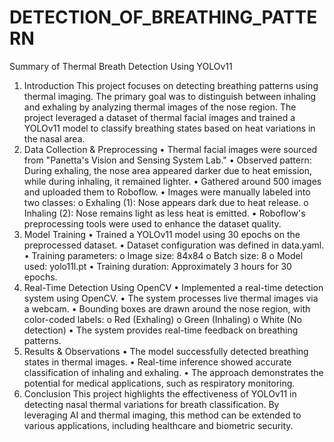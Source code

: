 # DETECTION_OF_BREATHING_PATTERN
Summary of Thermal Breath Detection Using YOLOv11
1. Introduction This project focuses on detecting breathing patterns using thermal imaging. The primary goal was to distinguish between inhaling and exhaling by analyzing thermal images of the nose region. The project leveraged a dataset of thermal facial images and trained a YOLOv11 model to classify breathing states based on heat variations in the nasal area.
2. Data Collection & Preprocessing
•	Thermal facial images were sourced from "Panetta's Vision and Sensing System Lab."
•	Observed pattern: During exhaling, the nose area appeared darker due to heat emission, while during inhaling, it remained lighter.
•	Gathered around 500 images and uploaded them to Roboflow.
•	Images were manually labeled into two classes: 
o	Exhaling (1): Nose appears dark due to heat release.
o	Inhaling (2): Nose remains light as less heat is emitted.
•	Roboflow's preprocessing tools were used to enhance the dataset quality.
3. Model Training
•	Trained a YOLOv11 model using 30 epochs on the preprocessed dataset.
•	Dataset configuration was defined in data.yaml.
•	Training parameters: 
o	Image size: 84x84
o	Batch size: 8
o	Model used: yolo11l.pt
•	Training duration: Approximately 3 hours for 30 epochs.
4. Real-Time Detection Using OpenCV
•	Implemented a real-time detection system using OpenCV.
•	The system processes live thermal images via a webcam.
•	Bounding boxes are drawn around the nose region, with color-coded labels: 
o	Red (Exhaling)
o	Green (Inhaling)
o	White (No detection)
•	The system provides real-time feedback on breathing patterns.
5. Results & Observations
•	The model successfully detected breathing states in thermal images.
•	Real-time inference showed accurate classification of inhaling and exhaling.
•	The approach demonstrates the potential for medical applications, such as respiratory monitoring.
7. Conclusion This project highlights the effectiveness of YOLOv11 in detecting nasal thermal variations for breath classification. By leveraging AI and thermal imaging, this method can be extended to various applications, including healthcare and biometric security.
